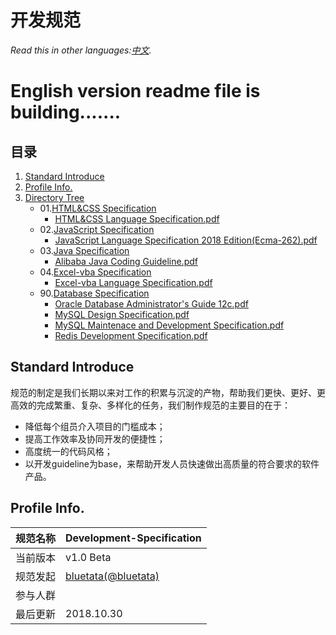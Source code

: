 # 开发规范

*Read this in other languages:[中文](README.md).*

# English version readme file is building.......

## 目录

1. [Standard Introduce](#intro)
2. [Profile Info.](#profile)
3. [Directory Tree](#directory)
    * 01.[HTML&CSS Specification](/01.HTML&CSS)
        * [HTML&CSS Language Specification.pdf](/01.HTML&CSS)
    * 02.[JavaScript Specification](/02.JavaScript)
        * [JavaScript Language Specification 2018 Edition(Ecma-262).pdf](/02.JavaScript)
    * 03.[Java Specification](/03.Java)
        * [Alibaba Java Coding Guideline.pdf](/03.Java)
    * 04.[Excel-vba Specification](/04.Excel-vba)
        * [Excel-vba Language Specification.pdf](/04.Excel-vba)
    * 90.[Database Specification](/90.DB)
        * [Oracle Database Administrator's Guide 12c.pdf](/90.DB)
        * [MySQL Design Specification.pdf](/90.DB)
        * [MySQL Maintenace and Development Specification.pdf](/90.DB)
        * [Redis Development Specification.pdf](/90.DB)

<a name="intro"></a>
## Standard Introduce

规范的制定是我们长期以来对工作的积累与沉淀的产物，帮助我们更快、更好、更高效的完成繁重、复杂、多样化的任务，我们制作规范的主要目的在于：

* 降低每个组员介入项目的门槛成本；
* 提高工作效率及协同开发的便捷性；
* 高度统一的代码风格；
* 以开发guideline为base，来帮助开发人员快速做出高质量的符合要求的软件产品。

<a name="profile"></a>
## Profile Info.

规范名称 | Development-Specification
--------|------|
当前版本 | v1.0 Beta
规范发起 | [bluetata(@bluetata)](https://blog.csdn.net/dietime1943)
参与人群 |  
最后更新 | 2018.10.30
